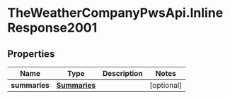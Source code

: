 # TheWeatherCompanyPwsApi.InlineResponse2001

## Properties
Name | Type | Description | Notes
------------ | ------------- | ------------- | -------------
**summaries** | [**Summaries**](Summaries.md) |  | [optional] 


